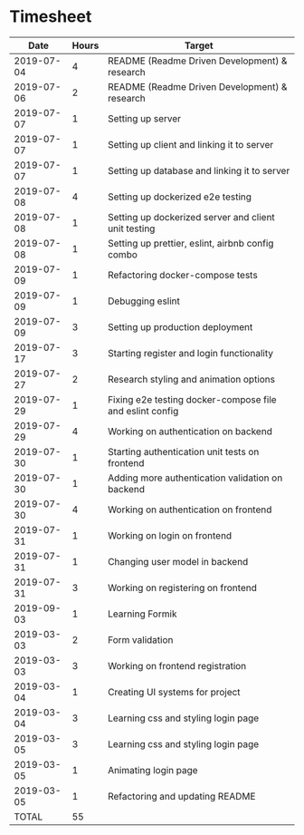 # Timesheet

| Date       | Hours | Target                                                   |
| ---------- | ----- | -------------------------------------------------------- |
| 2019-07-04 | 4     | README (Readme Driven Development) & research            |
| 2019-07-06 | 2     | README (Readme Driven Development) & research            |
| 2019-07-07 | 1     | Setting up server                                        |
| 2019-07-07 | 1     | Setting up client and linking it to server               |
| 2019-07-07 | 1     | Setting up database and linking it to server             |
| 2019-07-08 | 4     | Setting up dockerized e2e testing                        |
| 2019-07-08 | 1     | Setting up dockerized server and client unit testing     |
| 2019-07-08 | 1     | Setting up prettier, eslint, airbnb config combo         |
| 2019-07-09 | 1     | Refactoring docker-compose tests                         |
| 2019-07-09 | 1     | Debugging eslint                                         |
| 2019-07-09 | 3     | Setting up production deployment                         |
| 2019-07-17 | 3     | Starting register and login functionality                |
| 2019-07-27 | 2     | Research styling and animation options                   |
| 2019-07-29 | 1     | Fixing e2e testing docker-compose file and eslint config |
| 2019-07-29 | 4     | Working on authentication on backend                     |
| 2019-07-30 | 1     | Starting authentication unit tests on frontend           |
| 2019-07-30 | 1     | Adding more authentication validation on backend         |
| 2019-07-30 | 4     | Working on authentication on frontend                    |
| 2019-07-31 | 1     | Working on login on frontend                             |
| 2019-07-31 | 1     | Changing user model in backend                           |
| 2019-07-31 | 3     | Working on registering on frontend                       |
| 2019-09-03 | 1     | Learning Formik                                          |
| 2019-03-03 | 2     | Form validation                                          |
| 2019-03-03 | 3     | Working on frontend registration                         |
| 2019-03-04 | 1     | Creating UI systems for project                          |
| 2019-03-04 | 3     | Learning css and styling login page                      |
| 2019-03-05 | 3     | Learning css and styling login page                      |
| 2019-03-05 | 1     | Animating login page                                     |
| 2019-03-05 | 1     | Refactoring and updating README                          |
| TOTAL      | 55    |                                                          |

